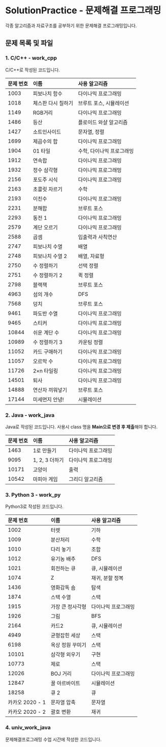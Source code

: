 # SolutionPractice - 문제해결 프로그래밍

각종 알고리즘과 자료구조를 공부하기 위한 문제해결 프로그래밍입니다.

## 문제 목록 및 파일

### 1. C/C++ - work_cpp

C/C++로 작성된 코드입니다.

| 문제 번호 | 이름 | 사용 알고리즘 |
|:-- |:-- |:-- |
| 1003 | 피보나치 함수 | 다이나믹 프로그래밍 |
| 1018 | 체스판 다시 칠하기 | 브루트 포스, 시뮬레이션 |
| 1149 | RGB거리 | 다이나믹 프로그래밍 |
| 1486 | 등산 | 플로이드 와샬 알고리즘 |
| 1427 | 소트인사이드 | 문자열, 정렬 |
| 1699 | 제곱수의 합 | 다이나믹 프로그래밍 |
| 1904 | 01 타일 | 수학, 다이나믹 프로그래밍 |
| 1912 | 연속합 | 다이나믹 프로그래밍 |
| 1932 | 정수 삼각형 | 다이나믹 프로그래밍 |
| 2156 | 포도주 시식 | 다이나믹 프로그래밍 |
| 2163 | 초콜릿 자르기 | 수학 |
| 2193 | 이친수 | 다이나믹 프로그래밍 |
| 2231 | 분해합 | 브루트 포스 |
| 2293 | 동전 1 | 다이나믹 프로그래밍 |
| 2579 | 계단 오르기 | 다이나믹 프로그래밍 |
| 2588 | 곱셈 | 입출력과 사칙연산 |
| 2747 | 피보나치 수열 | 배열 |
| 2748 | 피보나치 수열 2 | 배열, 자료형 |
| 2750 | 수 정렬하기 | 선택 정렬 |
| 2751 | 수 정렬하기 2 | 퀵 정렬 |
| 2798 | 블랙잭 | 브루트 포스 |
| 4963 | 섬의 개수 | DFS |
| 7568 | 덩치 | 브루트 포스 |
| 9461 | 파도반 수열 | 다이나믹 프로그래밍 |
| 9465 | 스티커 | 다이나믹 프로그래밍 |
| 10844 | 쉬운 계단 수 | 다이나믹 프로그래밍 |
| 10989 | 수 정렬하기 3 | 카운팅 정렬 |
| 11052 | 카드 구매하기 | 다이나믹 프로그래밍 |
| 11057 | 오르막 수 | 다이나믹 프로그래밍 |
| 11726 | 2×n 타일링 | 다이나믹 프로그래밍 |
| 14501 | 퇴사 | 다이나믹 프로그래밍 |
| 14888 | 연산자 끼워넣기 | 브루트 포스 |
| 17144 | 미세먼지 안녕! | 시뮬레이션 |

### 2. Java - work_java

Java로 작성된 코드입니다. 사용시 class 명을 **Main으로 변경 후 제출**해야 합니다.

| 문제 번호 | 이름 | 사용 알고리즘 |
|:-- |:-- |:-- |
| 1463 | 1로 만들기 | 다이나믹 프로그래밍 |
| 9095 | 1, 2, 3 더하기 | 다이나믹 프로그래밍 |
| 10171 | 고양이 | 출력 |
| 10542 | 마피아 게임 | 그리디 알고리즘 |

### 3. Python 3 - work_py

Python3로 작성된 코드입니다.

| 문제 번호 | 이름 | 사용 알고리즘 |
|:-- |:-- |:-- |
| 1002 | 터렛 | 기하 |
| 1009 | 분산처리 | 수학 |
| 1010 | 다리 놓기 | 조합 |
| 1012 | 유기농 배추 | DFS |
| 1021 | 회전하는 큐 | 큐, 시뮬레이션 |
| 1074 | Z | 재귀, 분할 정복 |
| 1436 | 영화감독 숌 | 탐색 |
| 1874 | 스택 수열 | 스택 |
| 1915 | 가장 큰 정사각형 | 다이나믹 프로그래밍 |
| 1926 | 그림 | BFS |
| 2164 | 카드2 | 큐, 시뮬레이션 |
| 4949 | 균형잡힌 세상 | 스택 |
| 6198 | 옥상 정원 꾸미기 | 스택 |
| 10101 | 삼각형 외우기 | 구현 |
| 10773 | 제로 | 스택 |
| 12026 | BOJ 거리 | 다이나믹 프로그래밍 |
| 12847 | 꿀 아르바이트 | 시뮬레이션 |
| 18258 | 큐 2 | 큐 |
| 카카오 2020 - 1 | 문자열 압축 | 문자열 |
| 카카오 2020 - 2 | 괄호 변환 | 재귀 |

### 4. univ_work_java

문제해결프로그래밍 수업 시간에 작성한 코드입니다.